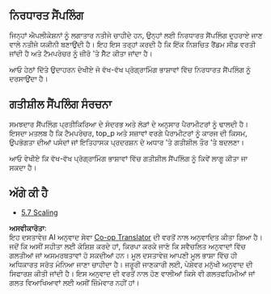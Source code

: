 <!--
CO_OP_TRANSLATOR_METADATA:
{
  "original_hash": "3cb0da3badd51d73ab78ebade2827d98",
  "translation_date": "2025-06-12T23:35:17+00:00",
  "source_file": "05-AdvancedTopics/mcp-sampling/README.md",
  "language_code": "pa"
}
-->
## ਨਿਰਧਾਰਤ ਸੈਂਪਲਿੰਗ

ਜਿਨ੍ਹਾਂ ਐਪਲੀਕੇਸ਼ਨਾਂ ਨੂੰ ਲਗਾਤਾਰ ਨਤੀਜੇ ਚਾਹੀਦੇ ਹਨ, ਉਨ੍ਹਾਂ ਲਈ ਨਿਰਧਾਰਤ ਸੈਂਪਲਿੰਗ ਦੁਹਰਾਏ ਜਾਣ ਵਾਲੇ ਨਤੀਜੇ ਯਕੀਨੀ ਬਣਾਉਂਦੀ ਹੈ। ਇਹ ਇਸ ਤਰ੍ਹਾਂ ਕਰਦੀ ਹੈ ਕਿ ਇੱਕ ਨਿਸ਼ਚਿਤ ਰੈਂਡਮ ਸੀਡ ਵਰਤੀ ਜਾਂਦੀ ਹੈ ਅਤੇ ਟੈਮਪਰੇਚਰ ਨੂੰ ਜ਼ੀਰੋ 'ਤੇ ਸੈੱਟ ਕੀਤਾ ਜਾਂਦਾ ਹੈ।

ਆਓ ਹੇਠਾਂ ਦਿੱਤੇ ਉਦਾਹਰਨ ਦੇਖੀਏ ਜੋ ਵੱਖ-ਵੱਖ ਪ੍ਰੋਗ੍ਰਾਮਿੰਗ ਭਾਸ਼ਾਵਾਂ ਵਿੱਚ ਨਿਰਧਾਰਤ ਸੈਂਪਲਿੰਗ ਨੂੰ ਦਰਸਾਉਂਦਾ ਹੈ।

## ਗਤੀਸ਼ੀਲ ਸੈਂਪਲਿੰਗ ਸੰਰਚਨਾ

ਸਮਝਦਾਰ ਸੈਂਪਲਿੰਗ ਪ੍ਰਤੀਕਿਰਿਆ ਦੇ ਸੰਦਰਭ ਅਤੇ ਲੋੜਾਂ ਦੇ ਅਨੁਸਾਰ ਪੈਰਾਮੀਟਰਾਂ ਨੂੰ ਢਾਲਦੀ ਹੈ। ਇਸਦਾ ਮਤਲਬ ਹੈ ਕਿ ਟੈਮਪਰੇਚਰ, top_p ਅਤੇ ਸਜ਼ਾਵਾਂ ਵਰਗੇ ਪੈਰਾਮੀਟਰਾਂ ਨੂੰ ਕਾਰਜ ਦੀ ਕਿਸਮ, ਉਪਭੋਗਤਾ ਦੀਆਂ ਪਸੰਦਾਂ ਜਾਂ ਇਤਿਹਾਸਕ ਪ੍ਰਦਰਸ਼ਨ ਦੇ ਅਧਾਰ 'ਤੇ ਗਤੀਸ਼ੀਲ ਤੌਰ 'ਤੇ ਬਦਲਣਾ।

ਆਓ ਵੇਖੀਏ ਕਿ ਵੱਖ-ਵੱਖ ਪ੍ਰੋਗ੍ਰਾਮਿੰਗ ਭਾਸ਼ਾਵਾਂ ਵਿੱਚ ਗਤੀਸ਼ੀਲ ਸੈਂਪਲਿੰਗ ਨੂੰ ਕਿਵੇਂ ਲਾਗੂ ਕੀਤਾ ਜਾ ਸਕਦਾ ਹੈ।

## ਅੱਗੇ ਕੀ ਹੈ

- [5.7 Scaling](../mcp-scaling/README.md)

**ਅਸਵੀਕਾਰੋਤਾ**:  
ਇਹ ਦਸਤਾਵੇਜ਼ AI ਅਨੁਵਾਦ ਸੇਵਾ [Co-op Translator](https://github.com/Azure/co-op-translator) ਦੀ ਵਰਤੋਂ ਨਾਲ ਅਨੁਵਾਦਿਤ ਕੀਤਾ ਗਿਆ ਹੈ। ਜਦੋਂ ਕਿ ਅਸੀਂ ਸਹੀਤਾ ਲਈ ਕੋਸ਼ਿਸ਼ ਕਰਦੇ ਹਾਂ, ਕਿਰਪਾ ਕਰਕੇ ਜਾਣੋ ਕਿ ਸਵੈਚਲਿਤ ਅਨੁਵਾਦਾਂ ਵਿੱਚ ਗਲਤੀਆਂ ਜਾਂ ਅਸਮਰਥਤਾਵਾਂ ਹੋ ਸਕਦੀਆਂ ਹਨ। ਮੂਲ ਦਸਤਾਵੇਜ਼ ਆਪਣੀ ਮੂਲ ਭਾਸ਼ਾ ਵਿੱਚ ਹੀ ਅਧਿਕਾਰਤ ਸਰੋਤ ਮੰਨਿਆ ਜਾਣਾ ਚਾਹੀਦਾ ਹੈ। ਜਰੂਰੀ ਜਾਣਕਾਰੀ ਲਈ, ਪੇਸ਼ੇਵਰ ਮਨੁੱਖੀ ਅਨੁਵਾਦ ਦੀ ਸਿਫਾਰਸ਼ ਕੀਤੀ ਜਾਂਦੀ ਹੈ। ਇਸ ਅਨੁਵਾਦ ਦੀ ਵਰਤੋਂ ਨਾਲ ਹੋਣ ਵਾਲੀਆਂ ਕਿਸੇ ਵੀ ਗਲਤਫਹਿਮੀਆਂ ਜਾਂ ਗਲਤ ਵਿਆਖਿਆਵਾਂ ਲਈ ਅਸੀਂ ਜ਼ਿੰਮੇਵਾਰ ਨਹੀਂ ਹਾਂ।
